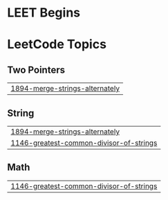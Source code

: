 # LEET Begins
<!---LeetCode Topics Start-->
# LeetCode Topics
## Two Pointers
|  |
| ------- |
| [1894-merge-strings-alternately](https://github.com/Ahmedfurkhan/2025-LEETBEGIN/tree/master/1894-merge-strings-alternately) |
## String
|  |
| ------- |
| [1894-merge-strings-alternately](https://github.com/Ahmedfurkhan/2025-LEETBEGIN/tree/master/1894-merge-strings-alternately) |
| [1146-greatest-common-divisor-of-strings](https://github.com/Ahmedfurkhan/2025-LEETBEGIN/tree/master/1146-greatest-common-divisor-of-strings) |
## Math
|  |
| ------- |
| [1146-greatest-common-divisor-of-strings](https://github.com/Ahmedfurkhan/2025-LEETBEGIN/tree/master/1146-greatest-common-divisor-of-strings) |
<!---LeetCode Topics End-->